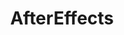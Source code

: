 ---
title: AfterEffects
crosslinks:
- youtubefactsbot
- anti_gif_bot
- youtubot
- livven
- animation
- MassdropBot
- u_imguralbumbot
- HighQualityGifs
- graphic_design
- Cinema4D
- VideoEditing
- self
- vfx
- MotionDesign
- GifTournament
- editing
- HailCorporate
- Grafiker
- SubAutoCorrectBot
- reallifedoodles
---